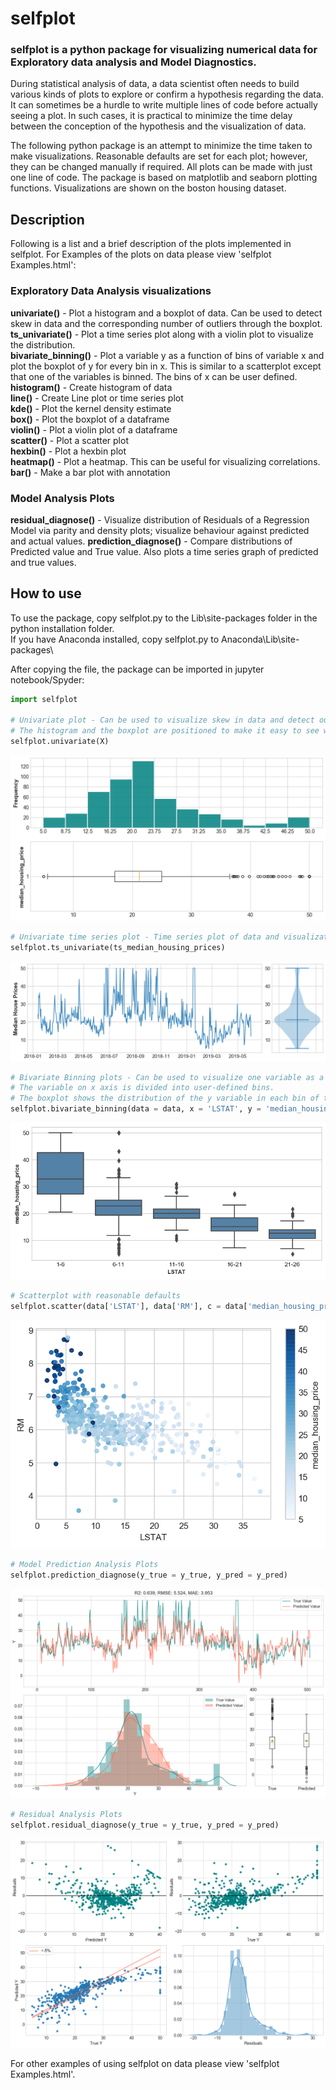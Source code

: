 # selfplot
### selfplot is a python package for visualizing numerical data for Exploratory data analysis and Model Diagnostics.

During statistical analysis of data, a data scientist often needs to build various kinds of plots to explore or confirm a hypothesis regarding the data. It can sometimes be a hurdle to write multiple lines of code before actually seeing a plot. In such cases, it is practical to minimize the time delay between the conception of the hypothesis and the visualization of data.

The following python package is an attempt to minimize the time taken to make visualizations. Reasonable defaults are set for each plot; however, they can be changed manually if required. All plots can be made with just one line of code. The package is based on matplotlib and seaborn plotting functions. Visualizations are shown on the boston housing dataset. 

## Description
Following is a list and a brief description of the plots implemented in selfplot. For Examples of the plots on data please view 'selfplot Examples.html':

### Exploratory Data Analysis visualizations
**univariate()** - Plot a histogram and a boxplot of data. Can be used to detect skew in data and the corresponding number of outliers through the boxplot.    
**ts_univariate()** - Plot a time series plot along with a violin plot to visualize the distribution.    
**bivariate_binning()** - Plot a variable y as a function of bins of variable x and plot the boxplot of y for every bin in x. This is similar to a scatterplot except that one of the variables is binned. The bins of x can be user defined.    
**histogram()** - Create histogram of data    
**line()** - Create Line plot or time series plot    
**kde()** - Plot the kernel density estimate    
**box()** - Plot the boxplot of a dataframe    
**violin()** - Plot a violin plot of a dataframe    
**scatter()** - Plot a scatter plot    
**hexbin()** - Plot a hexbin plot    
**heatmap()** - Plot a heatmap. This can be useful for visualizing correlations.    
**bar()** - Make a bar plot with annotation

### Model Analysis Plots
**residual_diagnose()** - Visualize distribution of Residuals of a Regression Model via parity and density plots; visualize behaviour against predicted and actual values.
**prediction_diagnose()** - Compare distributions of Predicted value and True value. Also plots a time series graph of predicted and true values.

## How to use
To use the package, copy selfplot.py to the Lib\site-packages folder in the python installation folder.          
If you have Anaconda installed, copy selfplot.py to Anaconda\Lib\site-packages\

After copying the file, the package can be imported in jupyter notebook/Spyder:

```python
import selfplot    

# Univariate plot - Can be used to visualize skew in data and detect outliers.
# The histogram and the boxplot are positioned to make it easy to see which points on the histogram are outliers.
selfplot.univariate(X)
```
![Univariate Plot](https://github.com/nitishkthakur/selfplot/blob/master/Images/Univariate.png?raw=true "Title")



```python
# Univariate time series plot - Time series plot of data and visualization of its distribution using Violin plot
selfplot.ts_univariate(ts_median_housing_prices)
```
![Univariate Time Series Plot ](https://github.com/nitishkthakur/selfplot/blob/master/Images/TS_Univariate.png?raw=true "Title")



```python
# Bivariate Binning plots - Can be used to visualize one variable as a function of another.
# The variable on x axis is divided into user-defined bins. 
# The boxplot shows the distribution of the y variable in each bin of the x variable
selfplot.bivariate_binning(data = data, x = 'LSTAT', y = 'median_housing_price', bins = range(1, 30, 5))
```
![Bivariate Binning Plot](https://github.com/nitishkthakur/selfplot/blob/master/Images/binning_bivariate.png?raw=true "Title")

```python
# Scatterplot with reasonable defaults
selfplot.scatter(data['LSTAT'], data['RM'], c = data['median_housing_price'])
```
![Scatterplot ](https://github.com/nitishkthakur/selfplot/blob/master/Images/Scatter.png?raw=true "Title")

```python
# Model Prediction Analysis Plots
selfplot.prediction_diagnose(y_true = y_true, y_pred = y_pred)
```
![Prediction Diagnose Plot ](https://github.com/nitishkthakur/selfplot/blob/master/Images/Prediction.png?raw=true "Title")

```python
# Residual Analysis Plots
selfplot.residual_diagnose(y_true = y_true, y_pred = y_pred)
```
![Residual Diagnose Plot ](https://github.com/nitishkthakur/selfplot/blob/master/Images/Residuals.png?raw=true "Title")


For other examples of using selfplot on data please view 'selfplot Examples.html'.

